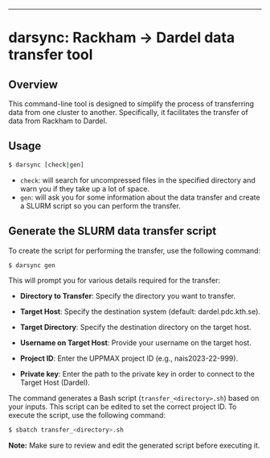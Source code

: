 ---

# darsync: Rackham -> Dardel data transfer tool

## Overview

This command-line tool is designed to simplify the process of transferring data from one cluster to another. Specifically, it facilitates the transfer of data from Rackham to Dardel.

## Usage

```bash
$ darsync [check|gen]
```

- `check`: will search for uncompressed files in the specified directory and warn you if they take up a lot of space.
- `gen`: will ask you for some information about the data transfer and create a SLURM script so you can perform the transfer.

## Generate the SLURM data transfer script

To create the script for performing the transfer, use the following command:

```bash
$ darsync gen
```

This will prompt you for various details required for the transfer:

- **Directory to Transfer**: Specify the directory you want to transfer.

- **Target Host**: Specify the destination system (default: dardel.pdc.kth.se).

- **Target Directory**: Specify the destination directory on the target host.

- **Username on Target Host**: Provide your username on the target host.

- **Project ID**: Enter the UPPMAX project ID (e.g., nais2023-22-999).

- **Private key**: Enter the path to the private key in order to connect to the Target Host (Dardel).

The command generates a Bash script (`transfer_<directory>.sh`) based on your inputs. This script can be edited to set the correct project ID. To execute the script, use the following command:

```bash
$ sbatch transfer_<directory>.sh
```

**Note:** Make sure to review and edit the generated script before executing it.

